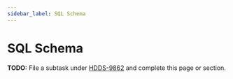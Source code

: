 ```yaml
---
sidebar_label: SQL Schema
---
```


# SQL Schema

**TODO:** File a subtask under [HDDS-9862](https://issues.apache.org/jira/browse/HDDS-9862) and complete this page or section.
